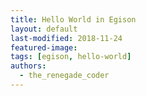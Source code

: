 ```yaml
---
title: Hello World in Egison
layout: default
last-modified: 2018-11-24
featured-image:
tags: [egison, hello-world]
authors:
  - the_renegade_coder
---
```

